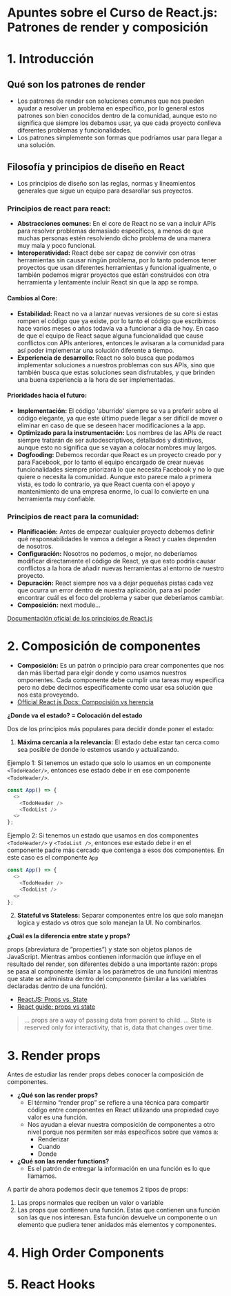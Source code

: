 # Apuntes sobre el Curso de React.js: Patrones de render y composición

# 1. Introducción

## Qué son los patrones de render

- Los patrones de render son soluciones comunes que nos pueden ayudar a resolver un problema en específico, por lo general estos patrones son bien conocidos dentro de la comunidad, aunque esto no significa que siempre los debamos usar, ya que cada proyecto conlleva diferentes problemas y funcionalidades.
- Los patrones simplemente son formas que podríamos usar para llegar a una solución. 

## Filosofía y principios de diseño en React

- Los principios de diseño son las reglas, normas y lineamientos generales que sigue un equipo para desarollar sus proyectos.
### Principios de react para react:
- **Abstracciones comunes:** En el core de React no se van a incluir APIs para resolver problemas demasiado específicos, a menos de que muchas personas estén resolviendo dicho problema de una manera muy mala y poco funcional. 
- **Interoperatividad:** React debe ser capaz de convivir con otras herramientas sin causar ningún problema, por lo tanto podemos tener proyectos que usan diferentes herramientas y funcional igualmente, o también podemos migrar proyectos que están construidos con otra herramienta y lentamente incluir React sin que la app se rompa.
#### Cambios al Core:
- **Estabilidad:** React no va a lanzar nuevas versiones de su core si estas rompen el código que ya existe, por lo tanto el código que escribimos hace varios meses o años todavía va a funcionar a día de hoy. En caso de que el equipo de React saque alguna funcionalidad que cause conflictos con APIs anteriores, entonces le avisaran a la comunidad para así poder implementar una solución diferente a tiempo.
- **Experiencia de desarrollo:** React no solo busca que podamos implementar soluciones a nuestros problemas con sus APIs, sino que también busca que estas soluciones sean disfrutables, y que brinden una buena experiencia a la hora de ser implementadas.
#### Prioridades hacia el futuro:
- **Implementación:** El código 'aburrido' siempre se va a preferir sobre el código elegante, ya que este último puede llegar a ser difícil de mover o eliminar en caso de que se deseen hacer modificaciones a la app.
- **Optimizado para la instrumentación:** Los nombres de las APIs de react siempre tratarán de ser autodescriptivos, detallados y distintivos, aunque esto no significa que se vayan a colocar nombres muy largos. 
- **Dogfooding:** Debemos recordar que React es un proyecto creado por y para Facebook, por lo tanto el equipo encargado de crear nuevas funcionalidades siempre priorizará lo que necesita Facebook y no lo que quiere o necesita la comunidad. Aunque esto parece malo a primera vista, es todo lo contrario, ya que React cuenta con el apoyo y mantenimiento de una empresa enorme, lo cual lo convierte en una herramienta muy confiable. 

### Principios de react para la comunidad:

- **Planificación:** Antes de empezar cualquier proyecto debemos definir qué responsabilidades le vamos a delegar a React y cuales dependen de nosotros. 
- **Configuración:** Nosotros no podemos, o mejor, no deberíamos modificar directamente el código de React, ya que esto podría causar conflictos a la hora de añadir nuevas herramientas al entorno de nuestro proyecto.
- **Depuración:** React siempre nos va a dejar pequeñas pistas cada vez que ocurra un error dentro de nuestra aplicación, para así poder encontrar cuál es el foco del problema y saber que deberíamos cambiar.
- **Composición:** next module...

[Documentación oficial de los principios de React.js](https://es.reactjs.org/docs/design-principles.html)

# 2. Composición de componentes

- **Composición:** Es un patrón o principio para crear componentes que nos dan más libertad para elgir donde y como usamos nuestros omponentes. Cada componente debe cumplir una tareas muy especifica pero no debe decirnos especificamente como usar esa solución que nos esta proveyendo.
- [Official React.js Docs: Compocisión vs herencia](https://es.reactjs.org/docs/composition-vs-inheritance.html)

**¿Donde va el estado? = Colocación del estado**

Dos de los principios más populares para decidir donde poner el estado:
1. **Máxima cercanía a la relevancia:** El estado debe estar tan cerca como sea posible de donde lo estemos usando y actualizando.

Ejemplo 1: Si tenemos un estado que solo lo usamos en un componente ```<TodoHeader/>```, entonces ese estado debe ir en ese componente ```<TodoHeader/>```.
```js
const App() => {
  <>
    <TodoHeader />
    <TodoList />
  <>
};
```

Ejemplo 2: Si tenemos un estado que usamos en dos componentes ```<TodoHeader/>``` y ```<TodoList />```, entonces ese estado debe ir en el componente padre más cercado que contenga a esos dos componentes. En este caso es el componente ```App```
```js
const App() => {
  <>
    <TodoHeader />
    <TodoList />
  <>
};
```

2. **Stateful vs Stateless:** Separar componentes entre los que solo manejan logica y estado vs otros que solo manejan la UI. No combinarlos.

**¿Cuál es la diferencia entre state y props?**

props (abreviatura de ”properties”) y state son objetos planos de JavaScript. Mientras ambos contienen información que influye en el resultado del render, son diferentes debido a una importante razón: props se pasa al componente (similar a los parámetros de una función) mientras que state se administra dentro del componente (similar a las variables declaradas dentro de una función).

- [ReactJS: Props vs. State](https://lucybain.com/blog/2016/react-state-vs-pros/)
- [React guide: props vs state](https://github.com/uberVU/react-guide/blob/master/props-vs-state.md)

> ... props are a way of passing data from parent to child. ... State is reserved only for interactivity, that is, data that changes over time.

# 3. Render props

Antes de estudiar las render props debes conocer la composición de componentes. 

- **¿Qué son las render props?** 
  - El término “render prop” se refiere a una técnica para compartir código entre componentes en React utilizando una propiedad cuyo valor es una función.
  - Nos ayudan a elevar nuestra composición de componentes a otro nivel porque nos permiten ser más específicos sobre que vamos a:
    - Renderizar
    - Cuando
    - Donde 
- **¿Qué son las render functions?**
  - Es el patrón de entregar la información en una función es lo que llamamos.


A partir de ahora podemos decir que tenemos 2 tipos de props: 
1. Las props normales que reciben un valor o variable 
2. Las props que contienen una función. Estas que contienen una función son las que nos interesan.
Esta función devuelve un componente o un elemento que pudiera tener anidados más elementos y componentes.



# 4. High Order Components
# 5. React Hooks
